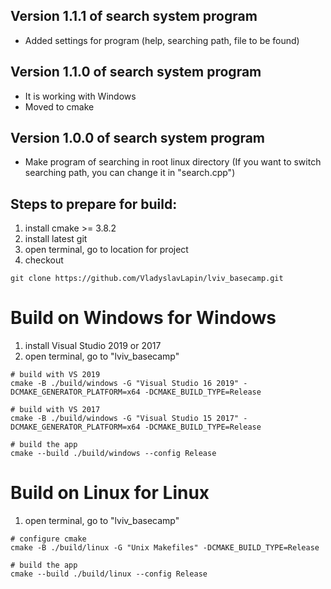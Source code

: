 ## Version 1.1.1 of search system program

- Added settings for program (help, searching path, file to be found)

## Version 1.1.0 of search system program

- It is working with Windows
- Moved to cmake

## Version 1.0.0 of search system program

- Make program of searching in root linux directory 
(If you want to switch searching path, you can change it in "search.cpp")

## Steps to prepare for build:

1. install cmake >= 3.8.2
2. install latest git
3. open terminal, go to location for project
4. checkout
```
git clone https://github.com/VladyslavLapin/lviv_basecamp.git
```

# Build on Windows for Windows
1. install Visual Studio 2019 or 2017
2. open terminal, go to "lviv_basecamp"
```
# build with VS 2019
cmake -B ./build/windows -G "Visual Studio 16 2019" -DCMAKE_GENERATOR_PLATFORM=x64 -DCMAKE_BUILD_TYPE=Release

# build with VS 2017
cmake -B ./build/windows -G "Visual Studio 15 2017" -DCMAKE_GENERATOR_PLATFORM=x64 -DCMAKE_BUILD_TYPE=Release

# build the app
cmake --build ./build/windows --config Release
```

# Build on Linux for Linux
1. open terminal, go to "lviv_basecamp"
```
# configure cmake
cmake -B ./build/linux -G "Unix Makefiles" -DCMAKE_BUILD_TYPE=Release

# build the app
cmake --build ./build/linux --config Release
```